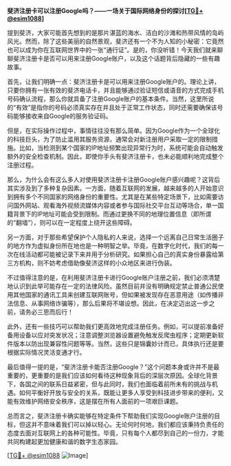 **斐济注册卡可以注册Google吗？——一场关于国际网络身份的探讨[[TG💪+ @esim1088](https://t.me/s/esim1088)]**

提到斐济，大家可能首先想到的是那片湛蓝的海水、洁白的沙滩和热带风情的岛屿风光。然而，除了这些美丽的自然景观，斐济还有一个不为人知的小秘密：它竟然也可以成为你在互联网世界中的一张“通行证”。是的，你没听错！今天我们就来聊聊斐济注册卡是否可以用来注册Google账户，以及这个话题背后隐藏的一些有趣故事。

首先，让我们明确一点：斐济注册卡是可以用来注册Google账户的。理论上讲，只要你拥有一张有效的斐济电话卡，并且能够通过验证短信或语音的方式完成手机号码确认流程，那么你就具备了注册Google账户的基本条件。当然，这里所说的“有效”是指你的号码必须真实存在并且处于正常工作状态，同时还需要确保该号码能够接收来自Google的服务验证码。

但是，在实际操作过程中，事情往往没有那么简单。因为Google作为一个全球化的科技巨头，为了防止滥用其服务资源，通常会对新注册用户采取一定的限制措施。比如，当检测到某个国家的IP地址频繁出现异常行为时，系统可能会自动触发额外的安全检查机制。因此，即使你手头有斐济注册卡，也未必能顺利地完成整个注册过程。

那么，为什么会有这么多人对使用斐济注册卡注册Google账户感兴趣呢？这背后其实涉及到了多种复杂因素。一方面，随着互联网的发展，越来越多的人开始意识到拥有多个不同国家的网络身份的重要性。尤其是在某些特定场景下，比如需要访问国外网站、观看海外视频流媒体内容或者参与国际社交平台互动等场合，单一国籍背景下的IP地址可能会受到限制。而通过更换不同的地理位置信息（即所谓的“翻墙”），则可以在一定程度上绕开这些障碍。

另一方面，对于那些希望保护个人隐私的人来说，选择一个远离自己日常生活圈子的地方作为虚拟身份所在地也是一种明智之举。毕竟，在数字化时代，我们的每一次在线活动都可能被记录下来并用于分析研究。如果担心自己的真实身份暴露给第三方机构，则不妨考虑借助像斐济这样的小众地区来进行伪装。

不过值得注意的是，在利用斐济注册卡进行Google账户注册之前，我们必须清楚地认识到此举可能存在一定的法律风险。虽然目前并没有明确规定禁止普通公民使用其他国家的通讯工具来创建互联网账号，但如果被发现存在恶意用途（如传播非法信息、从事网络诈骗等），那么后果将不堪设想。因此，在决定迈出这一步之前，请务必三思而后行！

此外，还有一些技巧可以帮助我们更高效地完成注册任务。例如，可以提前准备好备用设备以应对突发状况；注意调整浏览器设置避免触发反爬虫程序；定期更新软件版本以防出现兼容性问题等等。当然，这些只是锦囊妙计而已，具体执行还是要根据实际情况灵活变通才行。

最后值得一提的是，“斐济注册卡能否注册Google？”这个问题本身或许并不是最重要的，更重要的是我们应该如何看待这种现象背后的深层次原因。全球化背景下，各国之间的联系日益紧密，但与此同时，我们也面临着前所未有的挑战与机遇。如何平衡好开放与安全的关系，既能让更多人享受到科技进步带来的便利，又能有效维护网络安全秩序，这是摆在所有人面前的一项艰巨课题。

总而言之，斐济注册卡确实能够在特定条件下帮助我们实现Google账户注册的目标，但这并不意味着我们可以掉以轻心。无论何时何地，我们都应该秉持负责任的态度去面对互联网上的各种可能性。毕竟，只有每个人都尽到自己的一份力，才能共同构建起更加健康和谐的数字生态家园。

[[TG💪+ @esim1088](https://t.me/s/esim1088) ![Image](https://i.postimg.cc/4NQfJmqS/Snipaste-2025-05-13-00-14-12.png)]